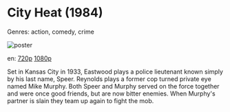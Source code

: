 # City Heat (1984)

Genres: action, comedy, crime

![poster](http://image.tmdb.org/t/p/w500/ffrOlm7QpfmjoMZ13qBli7cSpyi.jpg)

en:
  [720p](magnet:?xt=urn:btih:D9CB8180A796D0FEE455B80F62F0BCE44B3094A1&tr=udp://glotorrents.pw:6969/announce&tr=udp://tracker.opentrackr.org:1337/announce&tr=udp://torrent.gresille.org:80/announce&tr=udp://tracker.openbittorrent.com:80&tr=udp://tracker.coppersurfer.tk:6969&tr=udp://tracker.leechers-paradise.org:6969&tr=udp://p4p.arenabg.ch:1337&tr=udp://tracker.internetwarriors.net:1337)
  [1080p](magnet:?xt=urn:btih:40C067F2A8EBA9CEAE6213573E4DED53E44BFB13&tr=udp://glotorrents.pw:6969/announce&tr=udp://tracker.opentrackr.org:1337/announce&tr=udp://torrent.gresille.org:80/announce&tr=udp://tracker.openbittorrent.com:80&tr=udp://tracker.coppersurfer.tk:6969&tr=udp://tracker.leechers-paradise.org:6969&tr=udp://p4p.arenabg.ch:1337&tr=udp://tracker.internetwarriors.net:1337)
  


Set in Kansas City in 1933, Eastwood plays a police lieutenant known simply by his last name, Speer. Reynolds plays a former cop turned private eye named Mike Murphy. Both Speer and Murphy served on the force together and were once good friends, but are now bitter enemies. When Murphy's partner is slain they team up again to fight the mob.